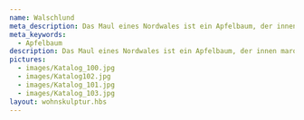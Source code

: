 ```yaml
---
name: Walschlund
meta_description: Das Maul eines Nordwales ist ein Apfelbaum, der innen marode war.
meta_keywords:
  - Apfelbaum
description: Das Maul eines Nordwales ist ein Apfelbaum, der innen marode war.
pictures:
  - images/Katalog_100.jpg
  - images/Katalog102.jpg
  - images/Katalog_101.jpg
  - images/Katalog_103.jpg
layout: wohnskulptur.hbs
---
```

